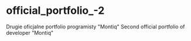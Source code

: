 # official_portfolio_-2
Drugie oficjalne portfolio programisty "Montiq"            Second official portfolio of developer "Montiq"

